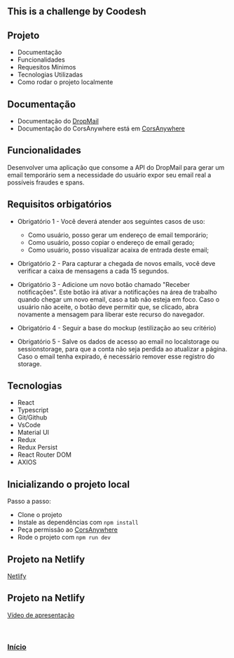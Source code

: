 ## This is a challenge by Coodesh

## Projeto

- Documentação
- Funcionalidades
- Requesitos Mínimos
- Tecnologias Utilizadas
- Como rodar o projeto localmente

## Documentação

- Documentação do [DropMail](https://dropmail.me/api/#)
- Documentação do CorsAnywhere está em [CorsAnywhere](https://github.com/Rob--W/cors-anywhere)

## Funcionalidades

Desenvolver uma aplicação que consome a API do DropMail para gerar um email temporário sem a necessidade do usuário expor seu email real a possíveis
fraudes e spans.

## Requisitos orbigatórios

- Obrigatório 1 - Você deverá atender aos seguintes casos de uso:

  - Como usuário, posso gerar um endereço de email temporário;
  - Como usuário, posso copiar o endereço de email gerado;
  - Como usuário, posso visualizar acaixa de entrada deste email;

- Obrigatório 2 - Para capturar a chegada de novos emails, você deve verificar a caixa de mensagens a cada 15 segundos.

- Obrigatório 3 - Adicione um novo botão chamado "Receber notificações". Este botão irá ativar a notificações na área de trabalho quando chegar um
  novo email, caso a tab não esteja em foco. Caso o usuário não aceite, o botão deve permitir que, se clicado, abra novamente a mensagem para liberar
  este recurso do navegador.

- Obrigatório 4 - Seguir a base do mockup (estilização ao seu critério)

- Obrigatório 5 - Salve os dados de acesso ao email no localstorage ou sessionstorage, para que a conta não seja perdida ao atualizar a página. Caso o
  email tenha expirado, é necessário remover esse registro do storage.

## Tecnologias

- React
- Typescript
- Git/Github
- VsCode
- Material UI
- Redux
- Redux Persist
- React Router DOM
- AXIOS

## Inicializando o projeto local

Passo a passo:

- Clone o projeto
- Instale as dependências com `npm install`
- Peça permissão ao [CorsAnywhere](https://cors-anywhere.herokuapp.com/)
- Rode o projeto com `npm run dev`

## Projeto na Netlify

[Netlify](https://desafiodropmail.netlify.app/)

## Projeto na Netlify

[Vídeo de apresentação](https://www.loom.com/share/7715cb19666448ff924ace94d97b4379)

<br>

<h3>
  <a href='#top'>Início</a>
</h3>

<br>
